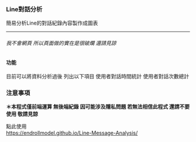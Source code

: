 <h3> Line對話分析 </h3>
簡易分析Line的對話紀錄內容製作成圖表 

----
<h6> 我不會網頁 所以頁面做的實在是很破爛 還請見諒</h6>

<h4>功能</h4>
目前可以將資料分析過後 列出以下項目      
使用者對話時間統計       
使用者對話次數總計       

<h3>注意事項</h3>
<b>＊本程式僅前端運算 無後端紀錄  
因可能涉及隱私問題 若無法相信此程式  
還請不要使用 敬請見諒
</b>    
        
點此使用    
https://endrollmodel.github.io/Line-Message-Analysis/

